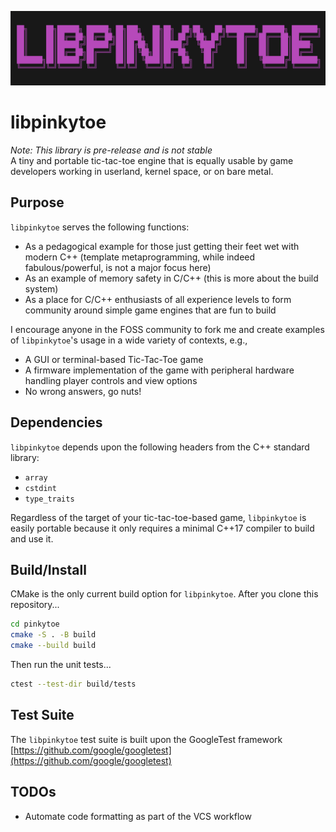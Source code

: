 ![libpinkytoe](https://github.com/croqueue/pinkytoe/blob/main/.github/images/mascot.png)

# libpinkytoe
_Note: This library is pre-release and is not stable_  
A tiny and portable tic-tac-toe engine that is equally usable by game developers working in userland, kernel space, or on bare metal.

## Purpose
`libpinkytoe` serves the following functions:
- As a pedagogical example for those just getting their feet wet with modern C++ (template metaprogramming, while indeed fabulous/powerful, is not a major focus here)
- As an example of memory safety in C/C++ (this is more about the build system)
- As a place for C/C++ enthusiasts of all experience levels to form community around simple game engines that are fun to build

I encourage anyone in the FOSS community to fork me and create examples of `libpinkytoe`'s usage in a wide variety of contexts, e.g.,
- A GUI or terminal-based Tic-Tac-Toe game
- A firmware implementation of the game with peripheral hardware handling player controls and view options
- No wrong answers, go nuts!

## Dependencies
`libpinkytoe` depends upon the following headers from the C++ standard library:
- `array`
- `cstdint`
- `type_traits`

Regardless of the target of your tic-tac-toe-based game, `libpinkytoe` is easily portable because it only requires a minimal C++17 compiler to build and use it.

## Build/Install
CMake is the only current build option for `libpinkytoe`. After you clone this repository...
```bash
cd pinkytoe
cmake -S . -B build
cmake --build build
```

Then run the unit tests...

```bash
ctest --test-dir build/tests
```

## Test Suite
The `libpinkytoe` test suite is built upon the GoogleTest framework [https://github.com/google/googletest](https://github.com/google/googletest)


## TODOs
- Automate code formatting as part of the VCS workflow
